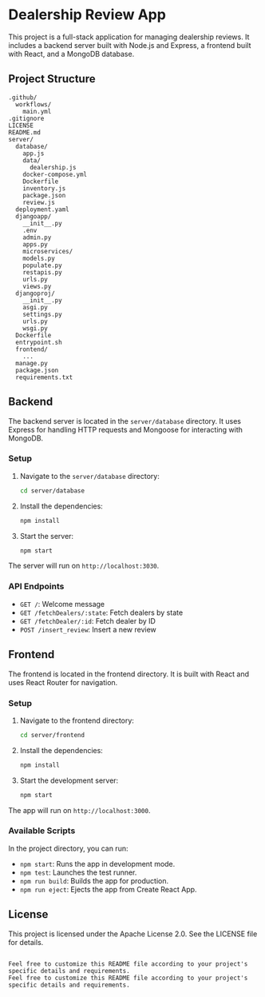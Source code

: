 # Dealership Review App

This project is a full-stack application for managing dealership reviews. It includes a backend server built with Node.js and Express, a frontend built with React, and a MongoDB database.

## Project Structure

```
.github/
  workflows/
    main.yml
.gitignore
LICENSE
README.md
server/
  database/
    app.js
    data/
      dealership.js
    docker-compose.yml
    Dockerfile
    inventory.js
    package.json
    review.js
  deployment.yaml
  djangoapp/
    __init__.py
    .env
    admin.py
    apps.py
    microservices/
    models.py
    populate.py
    restapis.py
    urls.py
    views.py
  djangoproj/
    __init__.py
    asgi.py
    settings.py
    urls.py
    wsgi.py
  Dockerfile
  entrypoint.sh
  frontend/
    ...
  manage.py
  package.json
  requirements.txt
```

## Backend

The backend server is located in the `server/database` directory. It uses Express for handling HTTP requests and Mongoose for interacting with MongoDB.

### Setup

1. Navigate to the `server/database` directory:
   ```sh
   cd server/database
   ```

2. Install the dependencies:
   ```sh
   npm install
   ```

3. Start the server:
   ```sh
   npm start
   ```

The server will run on `http://localhost:3030`.

### API Endpoints

- `GET /`: Welcome message
- `GET /fetchDealers/:state`: Fetch dealers by state
- `GET /fetchDealer/:id`: Fetch dealer by ID
- `POST /insert_review`: Insert a new review

## Frontend

The frontend is located in the frontend directory. It is built with React and uses React Router for navigation.

### Setup

1. Navigate to the frontend directory:
   ```sh
   cd server/frontend
   ```

2. Install the dependencies:
   ```sh
   npm install
   ```

3. Start the development server:
   ```sh
   npm start
   ```

The app will run on `http://localhost:3000`.

### Available Scripts

In the project directory, you can run:

- `npm start`: Runs the app in development mode.
- `npm test`: Launches the test runner.
- `npm run build`: Builds the app for production.
- `npm run eject`: Ejects the app from Create React App.

## License

This project is licensed under the Apache License 2.0. See the LICENSE file for details.
```

Feel free to customize this README file according to your project's specific details and requirements.
Feel free to customize this README file according to your project's specific details and requirements.
